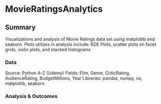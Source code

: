 # MovieRatingsAnalytics

## Summary
Visualizations and analysis of Movie Ratings data set using matplotlib and seaborn.
Plots utilizes in analysis include: KDE Plots, scatter plots on facet grids, violin plots, and stacked histograms

### Data
Source: Python A-Z (Udemy)
Fields: Film, Genre, CriticRating, AudienceRating, BudgetMillions, Year
Libraries: pandas, numpy, os, matplotlib, seaborn 

### Analysis & Outcomes








